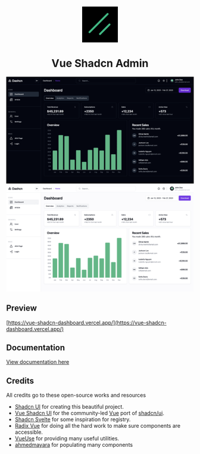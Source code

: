 <p align="center">
 <img align="center" src="https://raw.githubusercontent.com/radix-vue/shadcn-vue/dev/apps/www/src/public/android-chrome-192x192.png" height="96" />
 <h1 align="center">
  Vue Shadcn Admin
 </h1>
</p>

![hero](src/assets/images/screenshot-dark.png)
![hero](src/assets/images/screenshot-light.png)

## Preview
[https://vue-shadcn-dashboard.vercel.app/](https://vue-shadcn-dashboard.vercel.app/)

## Documentation

[View documentation here](https://www.shadcn-vue.com/docs/introduction.html)

## Credits

All credits go to these open-source works and resources

- [Shadcn UI](https://ui.shadcn.com) for creating this beautiful project.
- [Vue Shadcn UI](https://www.shadcn-vue.com/) for the community-led [Vue](https://vuejs.org/) port of [shadcn/ui](https://ui.shadcn.com).
- [Shadcn Svelte](https://shadcn-svelte.com) for some inspiration for registry.
- [Radix Vue](https://radix-vue.com) for doing all the hard work to make sure components are accessible.
- [VueUse](https://vueuse.org) for providing many useful utilities.
- [ahmedmayara](https://github.com/ahmedmayara/shadcn-vue) for populating many components